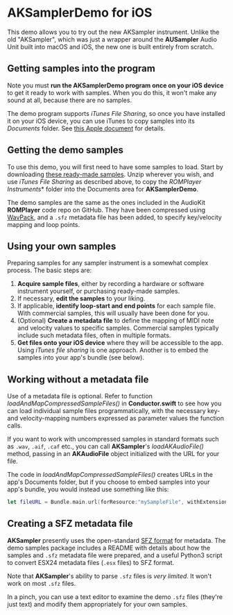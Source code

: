 # AKSamplerDemo for iOS

This demo allows you to try out the new AKSampler instrument. Unlike the old "AKSampler", which was just a wrapper around the **AUSampler** Audio Unit built into macOS and iOS, the new one is built entirely from scratch.

## Getting samples into the program
Note you must **run the AKSamplerDemo program once on your iOS device** to get it ready to work with samples. When you do this, it won't make any sound at all, because there are no samples.

The demo program supports *iTunes File Sharing*, so once you have installed it on your iOS device, you can use iTunes to copy samples into its *Documents* folder. See [this Apple document](https://support.apple.com/en-ca/HT201301) for details.

## Getting the demo samples
To use this demo, you will first need to have some samples to load. Start by downloading [these ready-made samples](http://audiokit.io/downloads/ROMPlayerInstruments.zip). Unzip wherever you wish, and use *iTunes File Sharing* as described above, to copy the *ROMPlayer Instruments** folder into the Documents area for **AKSamplerDemo**. 

The demo samples are the same as the ones included in the AudioKit **ROMPlayer** code repo on GitHub. They have been compressed using [WavPack](http://www.wavpack.com), and a `.sfz` metadata file has been added, to specify key/velocity mapping and loop points.

## Using your own samples
Preparing samples for any sampler instrument is a somewhat complex process. The basic steps are:

1. **Acquire sample files**, either by recording a hardware or software instrument yourself, or purchasing ready-made samples.
2. If necessary, **edit the samples** to your liking.
3. If applicable, **identify loop-start and end points** for each sample file. With commercial samples, this will usually have been done for you.
4. (Optional) **Create a metadata file** to define the mapping of MIDI note and velocity values to specific samples. Commercial samples typically include such metadata files, often in multiple formats.
5. **Get files onto your iOS device** where they will be accessible to the app. Using *iTunes file sharing* is one approach. Another is to embed the samples into your app's bundle (see below).

## Working without a metadata file

Use of a metadata file is optional. Refer to function *loadAndMapCompressedSampleFiles()* in **Conductor.swift** to see how you can load individual sample files programmatically, with the necessary key- and velocity-mapping numbers expressed as parameter values the function calls.

If you want to work with uncompressed samples in standard formats such as `.wav`, `.aif`, `.caf` etc., you can call **AKSampler**'s *loadAKAudioFile()* method, passing in an **AKAudioFile** object initialized with the URL for your file.

The code in *loadAndMapCompressedSampleFiles()* creates URLs in the app's Documents folder, but if you choose to embed samples into your app's bundle, you would instead use something like this:

```Swift
let fileURL = Bundle.main.url(forResource:"mySampleFile", withExtension: "wav")
```

## Creating a SFZ metadata file

**AKSampler** presently uses the open-standard [SFZ format](https://en.wikipedia.org/wiki/SFZ_(file_format)) for metadata. The demo samples package includes a README with details about how the samples and `.sfz` metadata file were prepared, and a useful Python3 script to convert ESX24 metadata files (`.esx` files) to SFZ format.

Note that **AKSampler**'s ability to parse `.sfz` files is *very limited*. It won't work on most `.sfz` files.

In a pinch, you can use a text editor to examine the demo `.sfz` files (they're just text) and modify them appropriately for your own samples.
